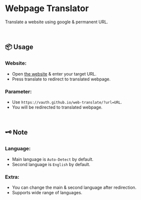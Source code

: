 # Webpage Translator 
Translate a website using google & permanent URL.

<br>

## 📦 Usage
### Website:
- Open [the website](https://vauth.github.io/web-translate) & enter your target URL.
- Press translate to redirect to translated webpage.
### Parameter:
- Use `https://vauth.github.io/web-translate/?url=URL`.
- You will be redirected to translated webpage.

<br>

## 🗝 Note
### Language:
- Main language is `Auto-Detect` by default.
- Second language is `English` by default.
### Extra:
- You can change the main & second language after redirection.
- Supports wide range of languages.
